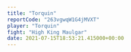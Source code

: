 ```yaml
---
title: "Torquin"
reportCode: "263vgwqW1G4jMVXT"
player: "Torquin"
fight: "High King Maulgar"
date: 2021-07-15T18:53:21.415000+00:00
---
```

